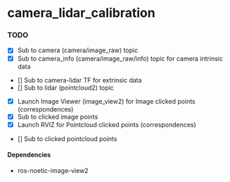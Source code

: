 # camera_lidar_calibration


### TODO
- [x] Sub to camera (camera/image_raw) topic
- [x] Sub to camera_info (camera/image_raw/info) topic for camera intrinsic data
- [] Sub to camera-lidar TF for extrinsic data
- [] Sub to lidar (pointcloud2) topic
- [x] Launch Image Viewer (image_view2) for Image clicked points (correspondences)
- [x] Sub to clicked image points
- [x] Launch RVIZ for Pointcloud clicked points (correspondences)
- [] Sub to clicked pointcloud points


#### Dependencies
- ros-noetic-image-view2
